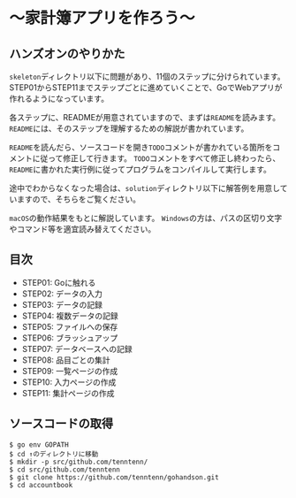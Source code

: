 # 〜家計簿アプリを作ろう〜

## ハンズオンのやりかた

`skeleton`ディレクトリ以下に問題があり、11個のステップに分けられています。
STEP01からSTEP11までステップごとに進めていくことで、GoでWebアプリが作れるようになっています。

各ステップに、READMEが用意されていますので、まずは`README`を読みます。
`README`には、そのステップを理解するための解説が書かれています。

`README`を読んだら、ソースコードを開き`TODO`コメントが書かれている箇所をコメントに従って修正して行きます。
`TODO`コメントをすべて修正し終わったら、`README`に書かれた実行例に従ってプログラムをコンパイルして実行します。

途中でわからなくなった場合は、`solution`ディレクトリ以下に解答例を用意していますので、そちらをご覧ください。

`macOS`の動作結果をもとに解説しています。
`Windows`の方は、パスの区切り文字やコマンド等を適宜読み替えてください。

## 目次

* STEP01: Goに触れる
* STEP02: データの入力
* STEP03: データの記録
* STEP04: 複数データの記録
* STEP05: ファイルへの保存
* STEP06: ブラッシュアップ
* STEP07: データベースへの記録
* STEP08: 品目ごとの集計
* STEP09: 一覧ページの作成
* STEP10: 入力ページの作成
* STEP11: 集計ページの作成

## ソースコードの取得

```
$ go env GOPATH
$ cd ↑のディレクトリに移動
$ mkdir -p src/github.com/tenntenn/
$ cd src/github.com/tenntenn
$ git clone https://github.com/tenntenn/gohandson.git
$ cd accountbook
```
